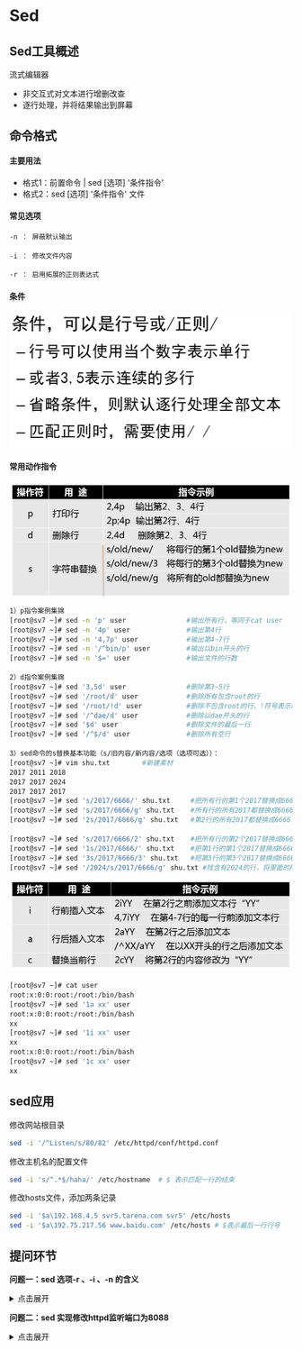 

# Sed

## Sed工具概述

流式编辑器

- 非交互式对文本进行增删改查
- 逐行处理，并将结果输出到屏幕



## 命令格式

#### 主要用法

- 格式1：前置命令 | sed [选项]  '条件指令'
- 格式2：sed [选项]  '条件指令'  文件



#### 常见选项

```bash
-n ： 屏蔽默认输出

-i ： 修改文件内容

-r ： 启用拓展的正则表达式
```

#### 条件

![image-20250520151643116](images/image-20250520151643116.png)



#### 常用动作指令

![image-20250520150956248](images/image-20250520150956248.png)

```bash
1）p指令案例集锦
[root@sv7 ~]# sed -n 'p' user               #输出所有行，等同于cat user
[root@sv7 ~]# sed -n '4p' user              #输出第4行
[root@sv7 ~]# sed -n '4,7p' user            #输出第4~7行
[root@sv7 ~]# sed -n '/^bin/p' user         #输出以bin开头的行
[root@sv7 ~]# sed -n '$=' user              #输出文件的行数

2）d指令案例集锦
[root@sv7 ~]# sed '3,5d' user               #删除第3~5行
[root@sv7 ~]# sed '/root/d' user            #删除所有包含root的行
[root@sv7 ~]# sed '/root/!d' user           #删除不包含root的行，!符号表示取反
[root@sv7 ~]# sed '/^dae/d' user            #删除以dae开头的行
[root@sv7 ~]# sed '$d' user                 #删除文件的最后一行
[root@sv7 ~]# sed '/^$/d' user              #删除所有空行

3）sed命令的s替换基本功能（s/旧内容/新内容/选项（选项可选））：
[root@sv7 ~]# vim shu.txt        #新建素材
2017 2011 2018
2017 2017 2024
2017 2017 2017
[root@sv7 ~]# sed 's/2017/6666/' shu.txt     #把所有行的第1个2017替换成6666
[root@sv7 ~]# sed 's/2017/6666/g' shu.txt    #所有行的所有2017都替换成6666
[root@sv7 ~]# sed '2s/2017/6666/g' shu.txt   #第2行的所有2017都替换成6666

[root@sv7 ~]# sed 's/2017/6666/2' shu.txt    #把所有行的第2个2017替换成6666
[root@sv7 ~]# sed '1s/2017/6666/' shu.txt    #把第1行的第1个2017替换成6666
[root@sv7 ~]# sed '3s/2017/6666/3' shu.txt   #把第3行的第3个2017替换成6666
[root@sv7 ~]# sed '/2024/s/2017/6666/g' shu.txt #找含有2024的行，将里面的所有2017替换成6666
```



![image-20250520151539599](images/image-20250520151539599.png)

```bash
[root@sv7 ~]# cat user
root:x:0:0:root:/root:/bin/bash
[root@sv7 ~]# sed '1a xx' user
root:x:0:0:root:/root:/bin/bash
xx
[root@sv7 ~]# sed '1i xx' user
xx
root:x:0:0:root:/root:/bin/bash
[root@sv7 ~]# sed '1c xx' user
xx
```



## sed应用

修改网站根目录

```bash
sed -i '/^Listen/s/80/82' /etc/httpd/conf/httpd.conf
```

修改主机名的配置文件

```bash
sed -i 's/^.*$/haha/' /etc/hostname  # $ 表示匹配一行的结束
```

修改hosts文件，添加两条记录

```bash
sed -i '$a\192.168.4.5 svr5.tarena.com svr5' /etc/hosts
sed -i '$a\192.75.217.56 www.baidu.com' /etc/hosts # $表示最后一行行号
```











## 提问环节

**问题一：sed  选项-r 、-i 、-n 的含义**

<details><summary>点击展开</summary> <br>
-n ： 屏蔽默认输出  <br>
-i ： 修改文件内容   <br>
-r ： 启用拓展的正则表达式  <br>
</details>




**问题二：sed 实现修改httpd监听端口为8088**

<details> <summary>点击展开</summary> <br>sed -i '/^Listen/s/80/8088' /etc/httpd/conf/httpd.conf
</details>






















